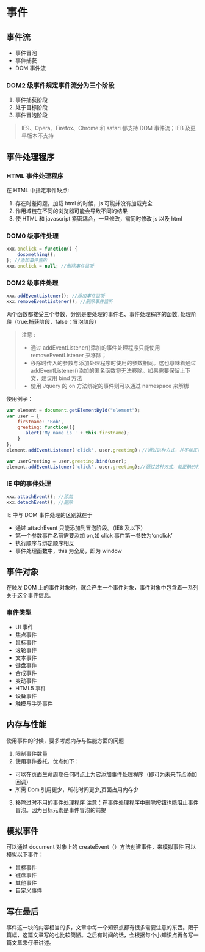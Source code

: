 # 事件

## 事件流

-   事件冒泡
-   事件捕获
-   DOM 事件流

### DOM2 级事件规定事件流分为三个阶段

1.  事件捕获阶段
2.  处于目标阶段
3.  事件冒泡阶段

> IE9、Opera、Firefox、Chrome 和 safari 都支持 DOM 事件流；IEB 及更早版本不支持

## 事件处理程序

### HTML 事件处理程序

在 HTML 中指定事件缺点:

1. 存在时差问题，加载 html 的时候，js 可能并没有加载完全
2. 作用域链在不同的浏览器可能会导致不同的结果
3. 使 HTML 和 javascript 紧密耦合，一旦修改，需同时修改 js 以及 html

### DOM0 级事件处理

```javascript
xxx.onclick = function() {
    dosomething();
}; //添加事件监听
xxx.onclick = null; //删除事件监听
```

### DOM2 级事件处理

```javascript
xxx.addEventListener(); //添加事件监听
xxx.removeEventListener(); //删除事件监听
```

两个函数都接受三个参数，分别是要处理的事件名、事件处理程序的函数, 处理阶段（true:捕获阶段，false：冒泡阶段）

> 注意 :
> -   通过 addEventListener()添加的事件处理程序只能使用 removeEventListener 来移除；
> -   移除时传入的参数与添加处理程序时使用的参数相同。这也意味着通过 addEventListener()添加的匿名函数将无法移除。如果需要保留上下文，建议用 bind 方法
> -   使用 Jquery 的 on 方法绑定的事件则可以通过 namespace 来解绑

使用例子：

```javascript
var element = document.getElementById("element");
var user = {
    firstname: 'Bob',
    greeting: function(){
       alert('My name is ' + this.firstname);
    }
};
element.addEventListener('click', user.greeting)；//通过这种方式，并不能正确的打印出Bob,而会打印undefined

var userGreeting = user.greeting.bind(user);
element.addEventListener('click', user.greeting);//通过这种方式，能正确的打印出Bob
```

### IE 中的事件处理

```javascript
xxx.attachEvent(); //添加
xxx.detachEvent(); //删除
```

IE 中与 DOM 事件处理的区别就在于

-   通过 attachEvent 只能添加到冒泡阶段。（IE8 及以下）
-   第一个参数事件名前需要添加 on,如 click 事件第一参数为‘onclick’
-   执行顺序与绑定顺序相反
-   事件处理函数中，this 为全局，即为 window

## 事件对象

在触发 DOM 上的事件对象时，就会产生一个事件对象，事件对象中包含着一系列关于这个事件信息。

### 事件类型

-   UI 事件
-   焦点事件
-   鼠标事件
-   滚轮事件
-   文本事件
-   键盘事件
-   合成事件
-   变动事件
-   HTML5 事件
-   设备事件
-   触摸与手势事件

## 内存与性能

使用事件的时候，要多考虑内存与性能方面的问题

1. 限制事件数量
2. 使用事件委托，优点如下：

-   可以在页面生命周期任何时点上为它添加事件处理程序（即可为未来节点添加回调）
-   所需 Dom 引用更少，所花时间更少,页面占用内存少

3. 移除过时不用的事件处理程序
   注意：在事件处理程序中删除按钮也能阻止事件冒泡。因为目标元素是事件冒泡的前提

## 模拟事件

可以通过 document 对象上的 createEvent（）方法创建事件，来模拟事件
可以模拟以下事件：

-   鼠标事件
-   键盘事件
-   其他事件
-   自定义事件

## 写在最后

事件这一块的内容相当的多，文章中每一个知识点都有很多需要注意的东西。限于篇幅，这篇文章写的也比较简陋。之后有时间的话，会根据每个小知识点再各写一篇文章来仔细讲述。
